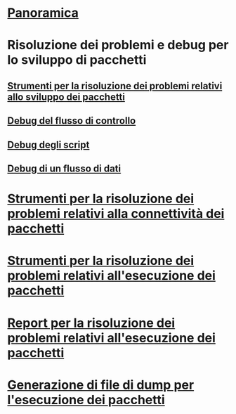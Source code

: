 # [Panoramica](troubleshoot-integration-services-ssis-packages.md)

# Risoluzione dei problemi e debug per lo sviluppo di pacchetti
## [Strumenti per la risoluzione dei problemi relativi allo sviluppo dei pacchetti](troubleshooting-tools-for-package-development.md)
## [Debug del flusso di controllo](debugging-control-flow.md)
## [Debug degli script](debugging-script.md)
## [Debug di un flusso di dati](debugging-data-flow.md)

# [Strumenti per la risoluzione dei problemi relativi alla connettività dei pacchetti](troubleshooting-tools-for-package-connectivity.md)
# [Strumenti per la risoluzione dei problemi relativi all'esecuzione dei pacchetti](troubleshooting-tools-for-package-execution.md)
# [Report per la risoluzione dei problemi relativi all'esecuzione dei pacchetti](troubleshooting-reports-for-package-execution.md)

# [Generazione di file di dump per l'esecuzione dei pacchetti](generating-dump-files-for-package-execution.md)
